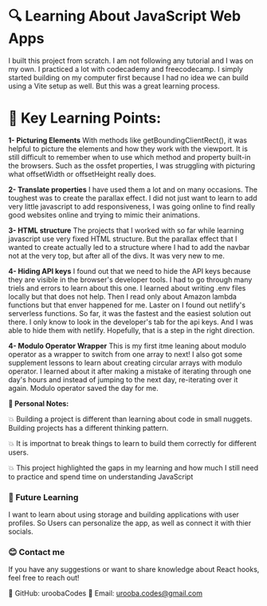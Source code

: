 # 🔍 Learning About JavaScript Web Apps
I built this project from scratch. I am not following any tutorial and I was on my own. I practiced a lot with codecademy and freecodecamp. I simply started building on my computer first because I had no idea we can build using a Vite setup as well. But this was a great learning process. 

# 📜 Key Learning Points:

**1- Picturing Elements** With methods like getBoundingClientRect(), it was helpful to picture the elements and how they work with the viewport. It is still difficult to remember when to use which method and property built-in the browsers. Such as the ossfet properties, I was struggling with picturing what offsetWidth or offsetHeight really does. 

**2- Translate properties** I have used them a lot and on many occasions. The toughest was to create the parallax effect. I did not just want to learn to add very little javascript to add responsiveness, I was going online to find really good websites online and trying to mimic their animations. 

**3- HTML structure** The projects that I worked with so far while learning javascript use very fixed HTML structure. But the parallax effect that I wanted to create actually led to a structure where I had to add the navbar not at the very top, but after all of the divs. It was very new to me. 

**4- Hiding API keys** I found out that we need to hide the API keys because they are visible in the browser's developer tools. I had to go through many triels and errors to learn about this one. I learned about writing .env files locally but that does not help. Then I read only about Amazon lambda functions but that enver happened for me. Laster on I found out netlify's serverless functions. So far, it was the fastest and the easiest solution out there. I only know to look in the developer's tab for the api keys. And I was able to hide them with netlify. Hopefully, that is a step in the right direction. 

**4- Modulo Operator Wrapper** This is my first itme leaning about modulo operator as a wrapper to switch from one array to next! I also got some supplement lessons to learn about creating circular arrays with modulo operator. I learned about it after making a mistake of iterating through one day's hours and instead of jumping to the next day, re-iterating over it again. Modulo operator saved the day for me. 

**📒 Personal Notes:**

💥 Building a project is different than learning about code in small nuggets. Building projects has a different thinking pattern. 

💥 It is importnat to break things to learn to build them correctly for different users.

💥 This project highlighted the gaps in my learning and how much I still need to practice and spend time on understanding JavaScript

### 🔮 Future Learning
I want to learn about using storage and building applications with user profiles. So Users can personalize the app, as well as connect it with thier socials.

### 😊 Contact me
If you have any suggestions or want to share knowledge about React hooks, feel free to reach out!

🌟 GitHub: uroobaCodes 🌟 Email: urooba.codes@gmail.com
